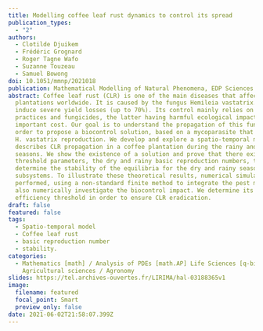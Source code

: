 ```yaml
---
title: Modelling coffee leaf rust dynamics to control its spread
publication_types:
  - "2"
authors:
  - Clotilde Djuikem
  - Frédéric Grognard
  - Roger Tagne Wafo
  - Suzanne Touzeau
  - Samuel Bowong
doi: 10.1051/mmnp/2021018
publication: Mathematical Modelling of Natural Phenomena, EDP Sciences
abstract: Coffee leaf rust (CLR) is one of the main diseases that affect coffee
  plantations worldwide. It is caused by the fungus Hemileia vastatrix. Damages
  induce severe yield losses (up to 70%). Its control mainly relies on cultural
  practices and fungicides, the latter having harmful ecological impact and
  important cost. Our goal is to understand the propagation of this fungus in
  order to propose a biocontrol solution, based on a mycoparasite that inhibits
  H. vastatrix reproduction. We develop and explore a spatio-temporal model that
  describes CLR propagation in a coffee plantation during the rainy and dry
  seasons. We show the existence of a solution and prove that there exists two
  threshold parameters, the dry and rainy basic reproduction numbers, that
  determine the stability of the equilibria for the dry and rainy season
  subsystems. To illustrate these theoretical results, numerical simulations are
  performed, using a non-standard finite method to integrate the pest model. We
  also numerically investigate the biocontrol impact. We determine its
  efficiency threshold in order to ensure CLR eradication.
draft: false
featured: false
tags:
  - Spatio-temporal model
  - Coffee leaf rust
  - basic reproduction number
  - stability.
categories:
  - Mathematics [math] / Analysis of PDEs [math.AP] Life Sciences [q-bio] /
    Agricultural sciences / Agronomy
slides: https://tel.archives-ouvertes.fr/LIRIMA/hal-03188365v1
image:
  filename: featured
  focal_point: Smart
  preview_only: false
date: 2021-06-02T21:58:07.399Z
---
```

